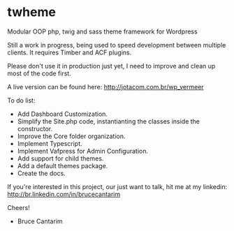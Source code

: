 # twheme
Modular OOP php, twig and sass theme framework for Wordpress

Still a work in progress, being used to speed development between multiple clients.
It requires Timber and ACF plugins.

Please don't use it in production just yet, I need to improve and clean up most of the code first.

A live version can be found here: http://jotacom.com.br/wp_vermeer


To do list:
- Add Dashboard Customization.
- Simplify the Site.php code, instantianting the classes inside the constructor.
- Improve the Core folder organization.
- Implement Typescript.
- Implement Vafpress for Admin Configuration.
- Add support for child themes.
- Add a default themes package.
- Create the docs.

If you're interested in this project, our just want to talk, hit me at my linkedin:
http://br.linkedin.com/in/brucecantarim

Cheers!

- Bruce Cantarim
